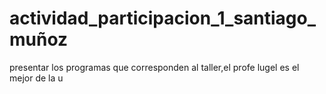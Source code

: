 # actividad_participacion_1_santiago_muñoz
presentar los programas que corresponden al taller,el profe lugel es el mejor de la u

